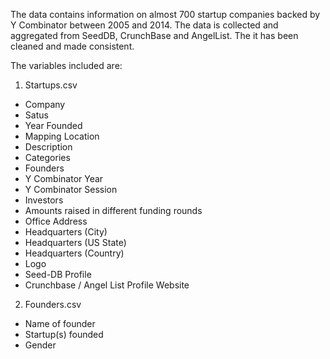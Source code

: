 The data contains information on almost 700 startup companies backed by Y Combinator between 2005 and 2014.
The data is collected and aggregated from SeedDB, CrunchBase and AngelList. The it has been cleaned and made consistent.

The variables included are:

1. Startups.csv
  - Company	
  - Satus
  - Year Founded
  - Mapping Location
  - Description
  - Categories
  - Founders
  - Y Combinator Year
  - Y Combinator Session
  - Investors
  - Amounts raised in different funding rounds
  - Office Address
  - Headquarters (City)
  - Headquarters (US State)
  - Headquarters (Country)
  - Logo
  - Seed-DB Profile
  - Crunchbase / Angel List Profile	Website


2. Founders.csv
  - Name of founder
  - Startup(s) founded
  - Gender
